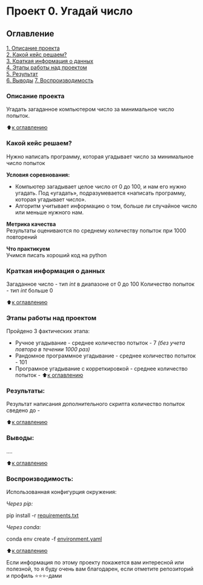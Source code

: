 # Проект 0. Угадай число

## Оглавление  
[1. Описание проекта](https://github.com/FrodoSumkinss/SF/blob/main/project_0/README.md#Описание-проекта)  
[2. Какой кейс решаем?](https://github.com/FrodoSumkinss/SF/blob/main/project_0/README.md#Какой-кейс-решаем)  
[3. Краткая информация о данных](https://github.com/FrodoSumkinss/SF/blob/main/project_0/README.md#Краткая-информация-о-данных)  
[4. Этапы работы над проектом](https://github.com/FrodoSumkinss/SF/blob/main/project_0/README.md#Этапы-работы-над-проектом)  
[5. Результат](https://github.com/FrodoSumkinss/SF/blob/main/project_0/README.md#Результат)    
[6. Выводы](https://github.com/FrodoSumkinss/SF/blob/main/project_0/README.md#Выводы)
[7. Воспроизводимость](https://github.com/FrodoSumkinss/SF/blob/main/project_0/README.md#Воспроизводимость)

### Описание проекта    
Угадать загаданное компьютером число за минимальное число попыток.

:arrow_up:[к оглавлению](https://github.com/FrodoSumkinss/SF/blob/main/project_0/README.md#Оглавление)


### Какой кейс решаем?    
Нужно написать программу, которая угадывает число за минимальное число попыток

**Условия соревнования:**  
- Компьютер загадывает целое число от 0 до 100, и нам его нужно угадать. Под «угадать», подразумевается «написать программу, которая угадывает число».
- Алгоритм учитывает информацию о том, больше ли случайное число или меньше нужного нам.

**Метрика качества**     
Результаты оцениваются по среднему количеству попыток при 1000 повторений

**Что практикуем**     
Учимся писать хороший код на python


### Краткая информация о данных
Загаданное число - тип *int* в диапазоне от 0 до 100
Количество попыток - тип *int* больше 0
  
:arrow_up:[к оглавлению](https://github.com/FrodoSumkinss/SF/blob/main/project_0/README.md#Оглавление)


### Этапы работы над проектом  
Пройдено 3 фактических этапа:
 - Ручное угадывание - среднее количество потыток - 7 *(без учета повтора в течении 1000 раз)*
 - Рандомное программное угадывание  - среднее количество потыток - 101
 - Програмное угадывание с корреткировкой -  среднее количество потыток - 
:arrow_up:[к оглавлению](https://github.com/FrodoSumkinss/SF/blob/main/project_0/README.md#Оглавление)


### Результаты:  

Результат написания дополнительного скрипта количество попыток сведено до - 

:arrow_up:[к оглавлению](https://github.com/FrodoSumkinss/SF/blob/main/project_0/README.md#Оглавление)

### Выводы:  
....

:arrow_up:[к оглавлению](https://github.com/FrodoSumkinss/SF/blob/main/project_0/README.md#Оглавление)

### Воспроизводимость:  
Использованная конфигурция окружения:

 *Через pip:*

pip install -r [requirements.txt](https://github.com/FrodoSumkinss/SF/blob/main/project_0/requirements.txt)

 *Через conda:*

conda env create -f [environment.yaml](https://github.com/FrodoSumkinss/SF/blob/main/project_0/environment.yaml)

:arrow_up:[к оглавлению](https://github.com/FrodoSumkinss/SF/blob/main/project_0/README.md#Оглавление)


Если информация по этому проекту покажется вам интересной или полезной, то я буду очень вам благодарен, если отметите репозиторий и профиль ⭐️⭐️⭐️-дами